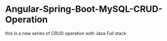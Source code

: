 # Angular-Spring-Boot-MySQL-CRUD-Operation
this is a new series of CRUD operation with Java Full stack
